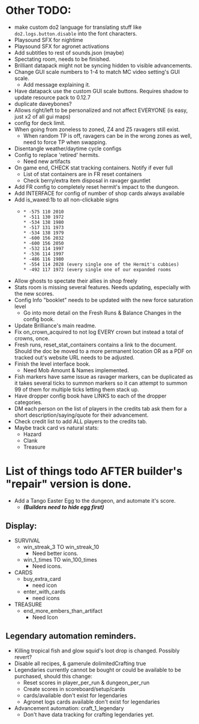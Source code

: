 # Other TODO:
- make custom do2 language for translating stuff like `do2.logs.button.disable` into the font characters. 
- Playsound SFX for nightime
- Playsound SFX for agronet activations
- Add subtitles to rest of sounds.json (maybe)
- Spectating room, needs to be finished.
- Brilliant datapack might not be syncing hidden to visible advancements.
- Change GUI scale numbers to 1-4 to match MC video setting's GUI scale.
  - Add message explaining it.
- Have datapack use the custom GUI scale buttons. Requires shadow to update resource pack to 0.12.7
- duplicate daveybones?
- Allows right/left to be personalized and not affect EVERYONE (is easy, just x2 of all gui maps)
- config for deck limit.
- When going from zoneless to zoned, Z4 and Z5 ravagers still exist.
  - When random TP is off, ravagers can be in the wrong zones as well, need to force TP when swapping.
- Disentangle weather/daytime cycle configs
- Config to replace 'retired' hermits.
  - Need new artifacts
- On game end, CHECK stat tracking containers. Notify if ever full
  - List of stat containers are in FR reset containers 
  - Check berry/extra item disposal in ravager gauntlet
- Add FR config to completely reset hermit's impact to the dungeon.
- Add INTERFACE for config of number of shop cards always available
- Add is_waxed:1b to all non-clickable signs
  - ```
    * -575 110 2010
    * -511 130 1972
    * -534 138 1980
    * -517 131 1973
    * -534 138 1979
    * -600 156 2032
    * -600 156 2050
    * -532 114 1997
    * -536 114 1997
    * -486 116 1980
    * -554 114 2028 (every single one of the Hermit's cubbies)
    * -492 117 1972 (every single one of our expanded rooms
    ```
- Allow ghosts to spectate their allies in shop freely
- Stats room is missing several features. Needs updating, especially with the new scores.
- Config Info "booklet" needs to be updated with the new force saturation level
  - Go into more detail on the Fresh Runs & Balance Changes in the config book.
- Update Brilliance's main readme.
- Fix on_crown_acquired to not log EVERY crown but instead a total of crowns, once. 
- Fresh runs, reset_stat_containers contains a link to the document. Should the doc be moved to a more permanent location OR as a PDF on tracked out's website URL needs to be adjusted.
- Finish the level interface book.
  - Need Mob Amount & Names implemented.
- Fish markers have same issue as ravager markers, can be duplicated as it takes several ticks to summon markers so it can attempt to summon 99 of them for multiple ticks letting them stack up.
- Have dropper config book have LINKS to each of the dropper categories.
- DM each person on the list of players in the credits tab ask them for a short description/saying/quote for their advancement.
- Check credit list to add ALL players to the credits tab.
- Maybe track card vs natural stats:
  - Hazard
  - Clank
  - Treasure


# List of things todo AFTER builder's "repair" version is done.
- Add a Tango Easter Egg to the dungeon, and automate it's score.
    - **_(Builders need to hide egg first)_**

## Display:
- SURVIVAL
    - win_streak_3 TO win_streak_10
        - Need better icons.
    - win_1_times TO win_100_times
        - Need icons.
- CARDS
    - buy_extra_card
        - need icon
    - enter_with_cards
        - need icons
- TREASURE
    - end_more_embers_than_artifact
        - Need Icon

## Legendary automation reminders.
 - Killing tropical fish and glow squid's loot drop is changed. Possibly revert?
 - Disable all recipes, & gamerule dolimitedCrafting true
 - Legendaries currently cannot be bought or could be available to be purchased, should this change:
   - Reset scores in player_per_run & dungeon_per_run
   - Create scores in scoreboard/setup/cards
   - cards/available don't exist for legendaries
   - Agronet logs cards available don't exist for legendaries
 - Advancement automation: craft_1_legendary
   - Don't have data tracking for crafting legendaries yet.

